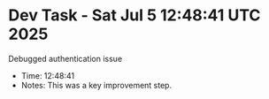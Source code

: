 # Dev Task - Sat Jul  5 12:48:41 UTC 2025
Debugged authentication issue
- Time: 12:48:41
- Notes: This was a key improvement step.
